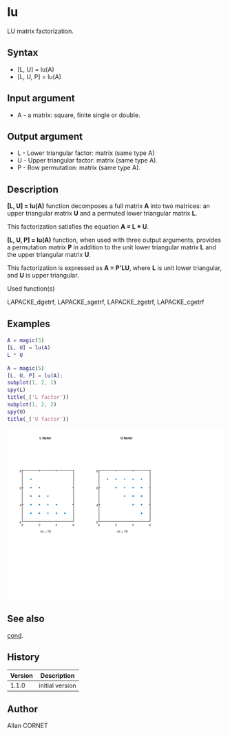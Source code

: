 # lu

LU matrix factorization.

## Syntax

- [L, U] = lu(A)
- [L, U, P] = lu(A)

## Input argument

- A - a matrix: square, finite single or double.

## Output argument

- L - Lower triangular factor: matrix (same type A)
- U - Upper triangular factor: matrix (same type A).
- P - Row permutation: matrix (same type A).

## Description

  <p><b>[L, U] = lu(A)</b> function decomposes a full matrix <b>A</b> into two matrices: an upper triangular matrix <b>U</b> and a permuted lower triangular matrix <b>L</b>.</p>
  <p>This factorization satisfies the equation <b>A = L * U</b>.</p>
  <p><b>[L, U, P] = lu(A)</b> function, when used with three output arguments, provides a permutation matrix <b>P</b> in addition to the unit lower triangular matrix <b>L</b> and the upper triangular matrix <b>U</b>.</p>
  <p>This factorization is expressed as <b>A = P'LU</b>, where <b>L</b> is unit lower triangular, and <b>U</b> is upper triangular.</p>

Used function(s)

LAPACKE_dgetrf, LAPACKE_sgetrf, LAPACKE_zgetrf, LAPACKE_cgetrf

## Examples

```matlab
A = magic(5)
[L, U] = lu(A)
L * U
```

```matlab
A = magic(5)
[L, U, P] = lu(A);
subplot(1, 2, 1)
spy(L)
title(_('L factor'))
subplot(1, 2, 2)
spy(U)
title(_('U factor'))
```

<img src="lu_6FD47B49.svg" align="middle"/>

## See also

[cond](cond.md).

## History

| Version | Description     |
| ------- | --------------- |
| 1.1.0   | initial version |

## Author

Allan CORNET
